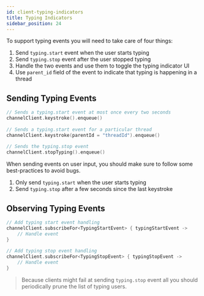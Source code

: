 ```yaml
---
id: client-typing-indicators
title: Typing Indicators
sidebar_position: 24
---
```


To support typing events you will need to take care of four things:
1. Send `typing.start` event  when the user starts typing
2. Send `typing.stop`  event after the user stopped typing
3. Handle the two events and use them to toggle the typing indicator UI
4. Use `parent_id` field of the event to indicate that typing is happening in a thread

## Sending Typing Events

```kotlin
// Sends a typing.start event at most once every two seconds 
channelClient.keystroke().enqueue() 
 
// Sends a typing.start event for a particular thread 
channelClient.keystroke(parentId = "threadId").enqueue() 
 
// Sends the typing.stop event 
channelClient.stopTyping().enqueue()
```

When sending events on user input, you should make sure to follow some best-practices to avoid bugs.

1. Only send `typing.start` when the user starts typing
2. Send `typing.stop` after a few seconds since the last keystroke

## Observing Typing Events

```kotlin
// Add typing start event handling 
channelClient.subscribeFor<TypingStartEvent> { typingStartEvent -> 
    // Handle event 
} 
 
// Add typing stop event handling 
channelClient.subscribeFor<TypingStopEvent> { typingStopEvent -> 
    // Handle event 
}
```

> Because clients might fail at sending `typing.stop` event all you should periodically prune the list of typing users.
